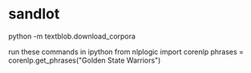 # sandlot

python -m textblob.download_corpora

run these commands in ipython
from nlplogic import corenlp
phrases = corenlp.get_phrases("Golden State Warriors")
